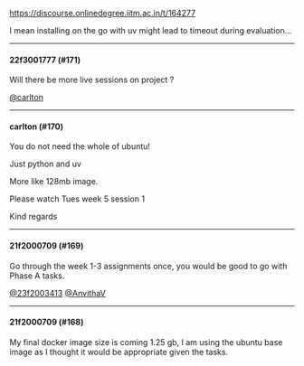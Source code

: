 https://discourse.onlinedegree.iitm.ac.in/t/164277

I mean installing on the go with uv might lead to timeout during evaluation…</p><hr>

<h4>22f3001777 (#171)</h4>
<p>Will there be more live sessions on project ?</p>
<p><a class="mention" href="/u/carlton">@carlton</a></p><hr>

<h4>carlton (#170)</h4>
<p>You do not need the whole of ubuntu!</p>
<p>Just python and uv</p>
<p>More like 128mb image.</p>
<p>Please watch Tues week 5 session 1</p>
<p>Kind regards</p><hr>

<h4>21f2000709 (#169)</h4>
<p>Go through the week 1-3 assignments once, you would be good to go with Phase A tasks.</p>
<p><a class="mention" href="/u/23f2003413">@23f2003413</a> <a class="mention" href="/u/anvithav">@AnvithaV</a></p><hr>

<h4>21f2000709 (#168)</h4>
<p>My final docker image size is coming 1.25 gb, I am using the ubuntu base image as I thought it would be appropriate given the tasks.
